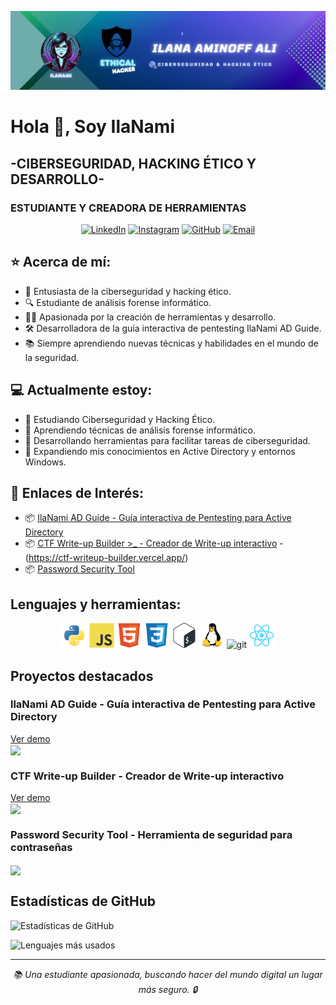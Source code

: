 ![Mi Banner](./Banner_GIT.png)

# Hola 👋, Soy IlaNami

## -CIBERSEGURIDAD, HACKING ÉTICO Y DESARROLLO-
### ESTUDIANTE Y CREADORA DE HERRAMIENTAS

<p align="center">
  <a href="https://www.linkedin.com/in/ilana-aminoff/" target="_blank"><img src="https://img.shields.io/badge/LinkedIn-%230077B5.svg?style=for-the-badge&logo=linkedin&logoColor=white" alt="LinkedIn"/></a>
  <a href="https://www.instagram.com/ilana_aminoff/" target="_blank"><img src="https://img.shields.io/badge/Instagram-%23E4405F.svg?style=for-the-badge&logo=Instagram&logoColor=white" alt="Instagram"/></a>
  <a href="https://github.com/ilanami/" target="_blank"><img src="https://img.shields.io/badge/github-%23121011.svg?style=for-the-badge&logo=github&logoColor=white" alt="GitHub"/></a>
  <a href="mailto:ilana-aminoff@gmail.com" target="_blank"><img src="https://img.shields.io/badge/Gmail-D14836?style=for-the-badge&logo=gmail&logoColor=white" alt="Email"/></a>
</p>

## ⭐ Acerca de mí:

- 🔐 Entusiasta de la ciberseguridad y hacking ético.
- 🔍 Estudiante de análisis forense informático.
- 👩‍💻 Apasionada por la creación de herramientas y desarrollo.
- 🛠️ Desarrolladora de la guía interactiva de pentesting IlaNami AD Guide.
- 📚 Siempre aprendiendo nuevas técnicas y habilidades en el mundo de la seguridad.

## 💻 Actualmente estoy:

- 📘 Estudiando Ciberseguridad y Hacking Ético.
- 🧠 Aprendiendo técnicas de análisis forense informático.
- 🔧 Desarrollando herramientas para facilitar tareas de ciberseguridad.
- 🌱 Expandiendo mis conocimientos en Active Directory y entornos Windows.

## 📌 Enlaces de Interés:

- 📦 [IlaNami AD Guide - Guía interactiva de Pentesting para Active Directory](https://ilanami.github.io/llaNami-ADGuide/)
- 📦 [CTF Write-up Builder >_ - Creador de Write-up interactivo](https://github.com/ilanami/ctf_writeup_builder/) - (https://ctf-writeup-builder.vercel.app/)
- 📦 [Password Security Tool](https://github.com/ilanami/password-tool/)

## Lenguajes y herramientas:

<p align="center">
  <img src="https://raw.githubusercontent.com/devicons/devicon/master/icons/python/python-original.svg" alt="python" width="40" height="40"/>
  <img src="https://raw.githubusercontent.com/devicons/devicon/master/icons/javascript/javascript-original.svg" alt="javascript" width="40" height="40"/>
  <img src="https://raw.githubusercontent.com/devicons/devicon/master/icons/html5/html5-original.svg" alt="html5" width="40" height="40"/>
  <img src="https://raw.githubusercontent.com/devicons/devicon/master/icons/css3/css3-original.svg" alt="css3" width="40" height="40"/>
  <img src="https://raw.githubusercontent.com/devicons/devicon/master/icons/bash/bash-original.svg" alt="bash" width="40" height="40"/>
  <img src="https://raw.githubusercontent.com/devicons/devicon/master/icons/linux/linux-original.svg" alt="linux" width="40" height="40"/>
  <img src="https://www.vectorlogo.zone/logos/git-scm/git-scm-icon.svg" alt="git" width="40" height="40"/>
  <img src="https://raw.githubusercontent.com/devicons/devicon/master/icons/react/react-original.svg" alt="react" width="40" height="40"/>
</p>

## Proyectos destacados

###  llaNami AD Guide - Guía interactiva de Pentesting para Active Directory
[Ver demo](https://ilanami.github.io/llaNami-ADGuide/)  
<a href="https://github.com/ilanami/llaNami-ADGuide">
  <img align="center" src="https://github-readme-stats.vercel.app/api/pin/?username=ilanami&repo=llaNami-ADGuide&theme=radical" />
</a>

###  CTF Write-up Builder - Creador de Write-up interactivo
[Ver demo](https://ctf-writeup-builder.vercel.app/)  
<a href="https://github.com/ilanami/ctf-writeup-builder">
  <img align="center" src="https://github-readme-stats.vercel.app/api/pin/?username=ilanami&repo=ctf-writeup-builder&theme=radical" />
</a>

###  Password Security Tool - Herramienta de seguridad para contraseñas
<a href="https://github.com/ilanami/password-tool">
  <img align="center" src="https://github-readme-stats.vercel.app/api/pin/?username=ilanami&repo=password-tool&theme=radical" />
</a>

## Estadísticas de GitHub

![Estadísticas de GitHub](https://github-readme-stats.vercel.app/api?username=ilanami&show_icons=true&theme=radical)

![Lenguajes más usados](https://github-readme-stats.vercel.app/api/top-langs/?username=ilanami&layout=compact&theme=radical)

---

<p align="center">
  <i>📚 Una estudiante apasionada, buscando hacer del mundo digital un lugar más seguro. 🔒</i>
</p>
